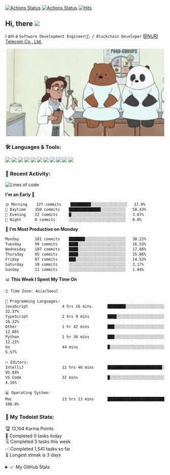 
[![Actions Status](https://github.com/ddok2/ddok2/workflows/Todoist%20Readme/badge.svg)](https://github.com/ddok2/ddok2/actions)
[![Actions Status](https://github.com/ddok2/ddok2/workflows/wakatime-stats/badge.svg)](https://github.com/ddok2/ddok2/actions)
[![Hits](https://hits.seeyoufarm.com/api/count/incr/badge.svg?url=https%3A%2F%2Fgithub.com%2Fddok2)](https://hits.seeyoufarm.com)

<!-- ![visitors](https://visitor-badge.laobi.icu/badge?page_id=ddok2.ddok2) -->
## Hi, there <img src="https://raw.githubusercontent.com/MartinHeinz/MartinHeinz/master/wave.gif" width="25px">

I am a `Software Development Engineer🧑‍💻 / Blockchain Developer` [@NURI Telecom Co., Ltd.](http://www.nuritelecom.com)


<p align="center">
<img align="center" alt="GIF" src="img/debugging.gif" />
</p>


### 🛠 Languages & Tools:
<p>
    <img src="https://img.shields.io/badge/go-%2300ADD8.svg?&style=for-the-badge&logo=go&logoColor=white"/>
    <img src="https://img.shields.io/badge/node.js%20-%2343853D.svg?&style=for-the-badge&logo=node.js&logoColor=white"/>
    <img src="https://img.shields.io/badge/javascript%20-%23323330.svg?&style=for-the-badge&logo=javascript&logoColor=%23F7DF1E"/>
    <img src="https://img.shields.io/badge/typescript%20-%23007ACC.svg?&style=for-the-badge&logo=typescript&logoColor=white"/>
    <img src="https://img.shields.io/badge/python%20-%2314354C.svg?&style=for-the-badge&logo=python&logoColor=white"/>
    <img src="https://img.shields.io/badge/react%20-%2320232a.svg?&style=for-the-badge&logo=react&logoColor=%2361DAFB"/>
    <img src="https://img.shields.io/badge/AWS%20-%23FF9900.svg?&style=for-the-badge&logo=amazon-aws&logoColor=white"/>
    <img src="https://img.shields.io/badge/Google%20Cloud%20-%234285F4.svg?&style=for-the-badge&logo=google-cloud&logoColor=white"/>
    <img src="https://img.shields.io/badge/docker%20-%230db7ed.svg?&style=for-the-badge&logo=docker&logoColor=white"/>
    <img src="https://img.shields.io/badge/kubernetes%20-%23326ce5.svg?&style=for-the-badge&logo=kubernetes&logoColor=white"/>
    <img src="https://img.shields.io/badge/ansible%20-%231A1918.svg?&style=for-the-badge&logo=ansible&logoColor=white"/>
</p>

### 🌈 Recent Activity:
<!--START_SECTION:waka-->
![Lines of code](https://img.shields.io/badge/From%20Hello%20World%20I%27ve%20Written-630548%20lines%20of%20code-blue)

**I'm an Early 🐤** 

```text
🌞 Morning    227 commits    █████████░░░░░░░░░░░░░░░░   37.9% 
🌆 Daytime    350 commits    ██████████████░░░░░░░░░░░   58.43% 
🌃 Evening    22 commits     █░░░░░░░░░░░░░░░░░░░░░░░░   3.67% 
🌙 Night      0 commits      ░░░░░░░░░░░░░░░░░░░░░░░░░   0.0%

```
📅 **I'm Most Productive on Monday** 

```text
Monday       181 commits    ███████░░░░░░░░░░░░░░░░░░   30.22% 
Tuesday      99 commits     ████░░░░░░░░░░░░░░░░░░░░░   16.53% 
Wednesday    107 commits    ████░░░░░░░░░░░░░░░░░░░░░   17.86% 
Thursday     95 commits     ████░░░░░░░░░░░░░░░░░░░░░   15.86% 
Friday       87 commits     ███░░░░░░░░░░░░░░░░░░░░░░   14.52% 
Saturday     19 commits     ░░░░░░░░░░░░░░░░░░░░░░░░░   3.17% 
Sunday       11 commits     ░░░░░░░░░░░░░░░░░░░░░░░░░   1.84%

```


📊 **This Week I Spent My Time On** 

```text
⌚︎ Time Zone: Asia/Seoul

💬 Programming Languages: 
JavaScript               4 hrs 16 mins       ████████░░░░░░░░░░░░░░░░░   32.37% 
TypeScript               2 hrs 9 mins        ████░░░░░░░░░░░░░░░░░░░░░   16.32% 
Other                    1 hr 42 mins        ███░░░░░░░░░░░░░░░░░░░░░░   12.86% 
Python                   1 hr 36 mins        ███░░░░░░░░░░░░░░░░░░░░░░   12.21% 
Go                       44 mins             █░░░░░░░░░░░░░░░░░░░░░░░░   5.57%

🔥 Editors: 
IntelliJ                 12 hrs 40 mins      ████████████████████████░   95.84% 
VS Code                  32 mins             █░░░░░░░░░░░░░░░░░░░░░░░░   4.16%

💻 Operating System: 
Mac                      13 hrs 13 mins      █████████████████████████   100.0%

```


<!--END_SECTION:waka-->

### 🚧 My Todoist Stats:
<!-- TODO-IST:START -->
🏆  13,104 Karma Points           
🌸  Completed 0 tasks today           
🗓  Completed 3 tasks this week           
✅  Completed 1,541 tasks so far           
⏳  Longest streak is 3 days
<!-- TODO-IST:END -->

<details>
<summary>📈 My GitHub Stats</summary>
<p align="center"> <img src="https://github-readme-stats.vercel.app/api?username=ddok2&show_icons=true" alt="ddok2" />
</details>
